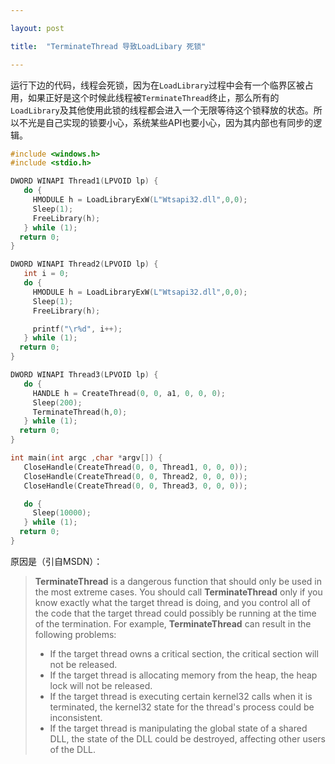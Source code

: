 ```yaml
---

layout: post 

title:  "TerminateThread 导致LoadLibary 死锁" 

---
```


​		运行下边的代码，线程会死锁，因为在`LoadLibrary`过程中会有一个临界区被占用，如果正好是这个时候此线程被`TerminateThread`终止，那么所有的`LoadLibrary`及其他使用此锁的线程都会进入一个无限等待这个锁释放的状态。所以不光是自己实现的锁要小心，系统某些API也要小心，因为其内部也有同步的逻辑。

```c++
#include <windows.h>
#include <stdio.h>

DWORD WINAPI Thread1(LPVOID lp) {
   do {
     HMODULE h = LoadLibraryExW(L"Wtsapi32.dll",0,0);
     Sleep(1);
     FreeLibrary(h);
   } while (1);
  return 0;
}

DWORD WINAPI Thread2(LPVOID lp) {
   int i = 0;
   do {
     HMODULE h = LoadLibraryExW(L"Wtsapi32.dll",0,0);
     Sleep(1);
     FreeLibrary(h);

     printf("\r%d", i++);
   } while (1);
  return 0;
}

DWORD WINAPI Thread3(LPVOID lp) {
   do {
     HANDLE h = CreateThread(0, 0, a1, 0, 0, 0);
     Sleep(200);
     TerminateThread(h,0);
   } while (1);
  return 0;
}

int main(int argc ,char *argv[]) {
   CloseHandle(CreateThread(0, 0, Thread1, 0, 0, 0));
   CloseHandle(CreateThread(0, 0, Thread2, 0, 0, 0));
   CloseHandle(CreateThread(0, 0, Thread3, 0, 0, 0));

   do {
     Sleep(10000);
   } while (1);
  return 0;
}
```



原因是（引自MSDN）：

> **TerminateThread** is a dangerous function that should only be used in the most extreme cases. You should call **TerminateThread** only if you know exactly what the target thread is doing, and you control all of the code that the target thread could possibly be running at the time of the termination. For example, **TerminateThread** can result in the following problems:
>
> - If the target thread owns a critical section, the critical section will not be released.
> - If the target thread is allocating memory from the heap, the heap lock will not be released.
> - If the target thread is executing certain kernel32 calls when it is terminated, the kernel32 state for the thread's process could be inconsistent.
> - If the target thread is manipulating the global state of a shared DLL, the state of the DLL could be destroyed, affecting other users of the DLL.